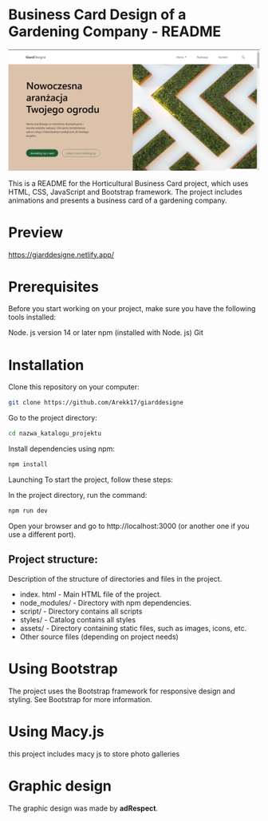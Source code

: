 # Business Card Design of a Gardening Company - README

![Alt text](image.png)

This is a README for the Horticultural Business Card project, which uses HTML, CSS, JavaScript and Bootstrap framework. The project includes animations and presents a business card of a gardening company.

# Preview

https://giarddesigne.netlify.app/

# Prerequisites

Before you start working on your project, make sure you have the following tools installed:

Node. js version 14 or later
npm (installed with Node. js)
Git

# Installation

Clone this repository on your computer:

```bash
git clone https://github.com/Arekk17/giarddesigne
```

Go to the project directory:

```bash
cd nazwa_katalogu_projektu
```

Install dependencies using npm:

```bash
npm install
```

Launching
To start the project, follow these steps:

In the project directory, run the command:

```bash
npm run dev
```

Open your browser and go to http://localhost:3000 (or another one if you use a different port).

## Project structure:

Description of the structure of directories and files in the project.

- index. html - Main HTML file of the project.
- node_modules/ - Directory with npm dependencies.
- script/ - Directory contains all scripts
- styles/ - Catalog contains all styles
- assets/ - Directory containing static files, such as images, icons, etc.
- Other source files (depending on project needs)

# Using Bootstrap

The project uses the Bootstrap framework for responsive design and styling. See Bootstrap for more information.

# Using Macy.js

this project includes macy js to store photo galleries

# Graphic design

The graphic design was made by **adRespect**.
